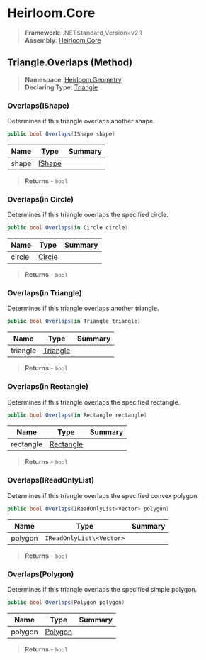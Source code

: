 # Heirloom.Core

> **Framework**: .NETStandard,Version=v2.1  
> **Assembly**: [Heirloom.Core][0]

## Triangle.Overlaps (Method)

> **Namespace**: [Heirloom.Geometry][0]  
> **Declaring Type**: [Triangle][1]

### Overlaps(IShape)

Determines if this triangle overlaps another shape.

```cs
public bool Overlaps(IShape shape)
```

| Name  | Type        | Summary |
|-------|-------------|---------|
| shape | [IShape][2] |         |

> **Returns** - `bool`

### Overlaps(in Circle)

Determines if this triangle overlaps the specified circle.

```cs
public bool Overlaps(in Circle circle)
```

| Name   | Type        | Summary |
|--------|-------------|---------|
| circle | [Circle][3] |         |

> **Returns** - `bool`

### Overlaps(in Triangle)

Determines if this triangle overlaps another triangle.

```cs
public bool Overlaps(in Triangle triangle)
```

| Name     | Type          | Summary |
|----------|---------------|---------|
| triangle | [Triangle][1] |         |

> **Returns** - `bool`

### Overlaps(in Rectangle)

Determines if this triangle overlaps the specified rectangle.

```cs
public bool Overlaps(in Rectangle rectangle)
```

| Name      | Type           | Summary |
|-----------|----------------|---------|
| rectangle | [Rectangle][4] |         |

> **Returns** - `bool`

### Overlaps(IReadOnlyList<Vector>)

Determines if this triangle overlaps the specified convex polygon.

```cs
public bool Overlaps(IReadOnlyList<Vector> polygon)
```

| Name    | Type                     | Summary |
|---------|--------------------------|---------|
| polygon | `IReadOnlyList\<Vector>` |         |

> **Returns** - `bool`

### Overlaps(Polygon)

Determines if this triangle overlaps the specified simple polygon.

```cs
public bool Overlaps(Polygon polygon)
```

| Name    | Type         | Summary |
|---------|--------------|---------|
| polygon | [Polygon][5] |         |

> **Returns** - `bool`

[0]: ../../../Heirloom.Core.md
[1]: ../Triangle.md
[2]: ../IShape.md
[3]: ../Circle.md
[4]: ../../Heirloom/Rectangle.md
[5]: ../Polygon.md
